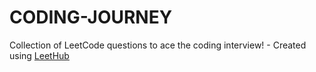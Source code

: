 # CODING-JOURNEY
Collection of LeetCode questions to ace the coding interview! - Created using [LeetHub](https://github.com/QasimWani/LeetHub)

